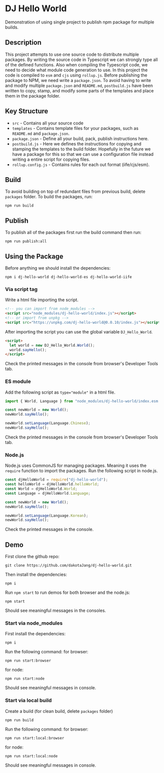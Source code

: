 # DJ Hello World
Demonstration of using single project to publish npm package for multiple builds.

## Description
This project attempts to use one source code to distribute multiple packages.
By writing the source code in Typescript we can strongly type all of the defined functions. Also when compiling the Typescript code, we need to decide what module code generation to use. In this project the code is compiled to ```esm``` and ```cjs``` using ```rollup.js```. Before publishing the package to NPM, we need write a ```package.json```. To avoid having to write and modify multiple ```package.json``` and ```README.md```, ```postbuild.js``` have been written to copy, stamp, and modify some parts of the templates and place them in the package folder.

## Key Structure
- ```src``` - Contains all your source code
- ```templates``` - Contains template files for your packages, such as ```README.md``` and ```package.json```.
- ```package.json``` - Define all your build, pack, publish instructions here.
- ```postbuild.js``` - Here we defines the instructions for copying and stamping the templates to the build folder. Hopefully in the future we have a package for this so that we can use a configuration file instead writing a entire script for copying files.
- ```rollup.config.js``` - Contains rules for each out format (iife/cjs/esm).

## Build
To avoid building on top of redundant files from previous build, delete ```packages``` folder.
To build the packages, run:
```
npm run build
```

## Publish
To publish all of the packages first run the build command then run:
```
npm run publish:all
```

## Using the Package
Before anything we should install the dependencies:
```
npm i dj-hello-world dj-hello-world-es dj-hello-world-iife
```

### Via script tag
Write a html file importing the script.
```html
<!-- you can import from node_modules -->
<script src="node_modules/dj-hello-world/index.js"></script>
<!-- or import from unpkg -->
<script src="https://unpkg.com/dj-hello-world@0.0.10/index.js"></script>
```
After importing the script you can use the global variable ```DJ_Hello_World```.
```html
<script>
  let world = new DJ_Hello_World.World();
  world.sayHello();
</script>
```
Check the printed messages in the console from browser's Developer Tools tab.

### ES module
Add the following script as ```type="module"``` in a html file.
```js
import { World, Language } from "node_modules/dj-hello-world/index.esm.js";

const newWorld = new World();
newWorld.sayHello();

newWorld.setLanguage(Language.Chinese);
newWorld.sayHello();
```
Check the printed messages in the console from browser's Developer Tools tab.

### Node.js
Node.js uses CommonJS for managing packages. Meaning it uses the ```require``` function to import the packages. Run the following script in node.js.
```js
const djHelloWorld = require("dj-hello-world");
const helloWorld = djHelloWorld.helloWorld;
const World = djHelloWorld.World;
const Language = djHelloWorld.Language;

const newWorld = new World();
newWorld.sayHello();

newWorld.setLanguage(Language.Korean);
newWorld.sayHello();
```
Check the printed messages in the console.

## Demo
First clone the github repo:
```
git clone https://github.com/dakotaJang/dj-hello-world.git
```
Then install the dependencies:
```
npm i
```

Run ```npm start``` to run demos for both browser and the node.js:
```
npm start
```
Should see meaningful messages in the consoles.

### Start via node_modules
First install the dependencies:
```
npm i
```
Run the following command:
for browser:
```
npm run start:browser
```
for node:
```
npm run start:node
```
Should see meaningful messages in console.

### Start via local build
Create a build (for clean build, delete ```packages``` folder)
```
npm run build
```
Run the following command:
for browser:
```
npm run start:local:browser
```
for node:
```
npm run start:local:node
```
Should see meaningful messages in console.
